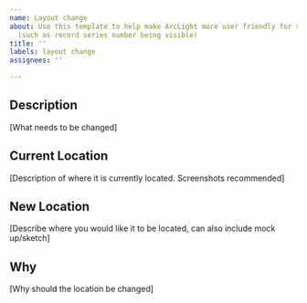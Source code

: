 ```yaml
---
name: Layout change
about: Use this template to help make ArcLight more user friendly for staff and researchers
  (such as record series number being visible)
title: ''
labels: layout change
assignees: ''

---
```


## Description
[What needs to be changed]

## Current Location
[Description of where it is currently located. Screenshots recommended]

## New Location
[Describe where you would like it to be located, can also include mock up/sketch]

## Why
[Why should the location be changed]
